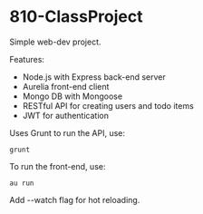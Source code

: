 # 810-ClassProject

Simple web-dev project.

Features:
* Node.js with Express back-end server
* Aurelia front-end client
* Mongo DB with Mongoose
* RESTful API for creating users and todo items
* JWT for authentication

Uses Grunt to run the API, use:
```
grunt
```

To run the front-end, use:
```
au run
```
Add --watch flag for hot reloading.
